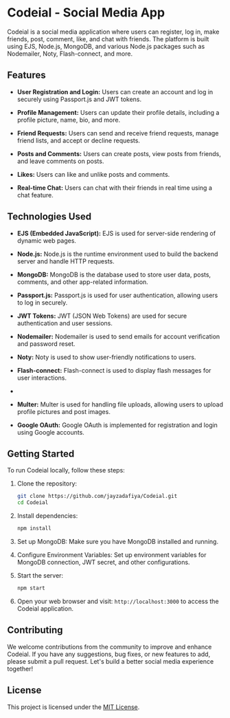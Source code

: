 # Codeial - Social Media App

Codeial is a social media application where users can register, log in, make friends, post, comment, like, and chat with friends. The platform is built using EJS, Node.js, MongoDB, and various Node.js packages such as Nodemailer, Noty, Flash-connect, and more.

## Features

- **User Registration and Login:** Users can create an account and log in securely using Passport.js and JWT tokens.

- **Profile Management:** Users can update their profile details, including a profile picture, name, bio, and more.

- **Friend Requests:** Users can send and receive friend requests, manage friend lists, and accept or decline requests.

- **Posts and Comments:** Users can create posts, view posts from friends, and leave comments on posts.

- **Likes:** Users can like and unlike posts and comments.

- **Real-time Chat:** Users can chat with their friends in real time using a chat feature.

## Technologies Used

- **EJS (Embedded JavaScript):** EJS is used for server-side rendering of dynamic web pages.

- **Node.js:** Node.js is the runtime environment used to build the backend server and handle HTTP requests.

- **MongoDB:** MongoDB is the database used to store user data, posts, comments, and other app-related information.

- **Passport.js:** Passport.js is used for user authentication, allowing users to log in securely.

- **JWT Tokens:** JWT (JSON Web Tokens) are used for secure authentication and user sessions.

- **Nodemailer:** Nodemailer is used to send emails for account verification and password reset.

- **Noty:** Noty is used to show user-friendly notifications to users.

- **Flash-connect:** Flash-connect is used to display flash messages for user interactions.
- 
- **Multer:** Multer is used for handling file uploads, allowing users to upload profile pictures and post images.

- **Google OAuth:** Google OAuth is implemented for registration and login using Google accounts.

## Getting Started

To run Codeial locally, follow these steps:

1. Clone the repository:
   ```bash
   git clone https://github.com/jayzadafiya/Codeial.git
   cd Codeial
   ```

2. Install dependencies:
   ```bash
   npm install
   ```

3. Set up MongoDB: Make sure you have MongoDB installed and running.

4. Configure Environment Variables: Set up environment variables for MongoDB connection, JWT secret, and other configurations.

5. Start the server:
   ```bash
   npm start
   ```

6. Open your web browser and visit: `http://localhost:3000` to access the Codeial application.

## Contributing

We welcome contributions from the community to improve and enhance Codeial. If you have any suggestions, bug fixes, or new features to add, please submit a pull request. Let's build a better social media experience together!

## License

This project is licensed under the [MIT License](LICENSE).
